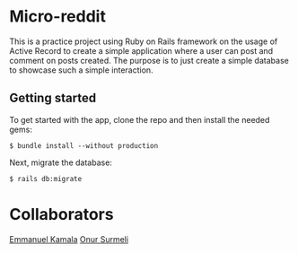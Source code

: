 # Micro-reddit

This is a practice project using Ruby on Rails framework on the usage of Active Record to create a simple application where a user can post and comment on posts created. The purpose is to just create a simple database to showcase such a simple interaction.


## Getting started

To get started with the app, clone the repo and then install the needed gems:

```
$ bundle install --without production
```

Next, migrate the database:

```
$ rails db:migrate
```
# Collaborators

<a href="https://github.com/emmanuelkamala">Emmanuel Kamala</a>
<a href="https://github.com/Zibilyonik">Onur Surmeli</a>